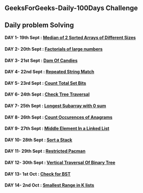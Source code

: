 ## GeeksForGeeks-Daily-100Days Challenge
## Daily problem Solving



#### DAY 1- 19th Sept : [Median of 2 Sorted Arrays of Different Sizes](https://github.com/baazis/GeeksForGeeks-100-Days-Challenge/tree/main/DAY-1:%20MedianSortedArray)
#### DAY 2- 20th Sept : [Factorials of large numbers](https://github.com/baazis/GeeksForGeeks-100-Days-Challenge/tree/main/Day-2:%20Factorial%20of%20a%20large%20Number)
#### DAY 3- 21st Sept : [Dam Of Candies](https://github.com/baazis/GeeksForGeeks-100-Days-Challenge/tree/main/DAY-3:%20Dam%20Of%20Candies)
#### DAY 4- 22nd Sept : [Repeated String Match](https://github.com/baazis/GeeksForGeeks-100-Days-Challenge/tree/main/DAY-4%20Repeated%20String%20Match)
#### DAY 5- 23rd Sept : [Count Total Set Bits](https://github.com/baazis/GeeksForGeeks-100-Days-Challenge/tree/main/DAY-5%20Count%20total%20set%20bits)
#### DAY 6- 24th Sept : [Check Tree Traversal](https://github.com/baazis/GeeksForGeeks-100-Days-Challenge/tree/main/DAY-6%20Check%20Tree%20Traversal)
#### DAY 7- 25th Sept : [Longest Subarray with 0 sum](https://github.com/baazis/GeeksForGeeks-100-Days-Challenge/tree/main/DAY7-Longest%20Subarray%20with%200%20Sum)
#### DAY 8- 26th Sept : [Count Occurences of Anagrams](https://github.com/baazis/GeeksForGeeks-100-Days-Challenge/tree/main/Day-8:%20Count%20Occurences%20of%20Anagrams)
#### DAY 9- 27th Sept : [Middle Element In a Linked List](https://github.com/baazis/GeeksForGeeks-100-Days-Challenge/tree/main/DAY-9%20Finding%20middle%20element%20in%20a%20linked%20list)
#### DAY 10- 28th Sept : [Sort a Stack](https://github.com/baazis/GeeksForGeeks-100-Days-Challenge/tree/main/DAY10-Sort%20a%20Stack)
#### DAY 11- 29th Sept : [Restricted Pacman](https://github.com/baazis/GeeksForGeeks-100-Days-Challenge/tree/main/DAY11-RESTRICTED%20PACMAN)
#### DAY 12- 30th Sept : [Vertical Traversal Of Binary Tree](https://github.com/baazis/GeeksForGeeks-100-Days-Challenge/tree/main/DAY12-Vertical%20Traversal%20Of%20Binary%20Tree)
#### DAY 13- 1st Oct : [Check for BST](https://github.com/baazis/GeeksForGeeks-100-Days-Challenge/tree/main/DAY13-Check%20for%20BST)
#### DAY 14- 2nd Oct : [Smallest Range in K lists](https://github.com/baazis/GeeksForGeeks-100-Days-Challenge/blob/main/DAY-14%20Smallest%20range%20in%20K%20lists/Smallest%20range%20in%20K%20lists.cpp)
